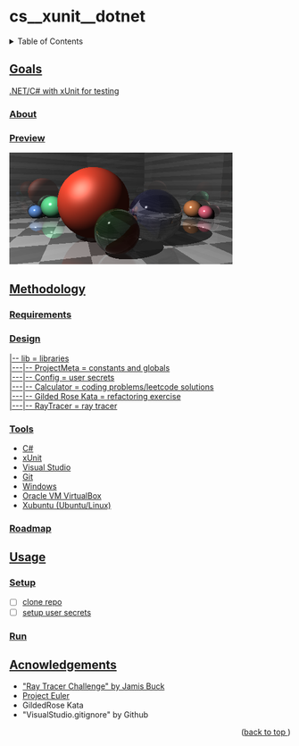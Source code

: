 # cs__xunit__dotnet
<a name="readme-top"></a>
<details>
    <summary>Table of Contents</summary>
    <ol>
        <li><a href="#goals">Goals</a>
            <ul>
                <li><a href="#about">About</li>
                <li><a href="#preview">Preview</li>
            </ul>
        </li>
        <li><a href="#methodology">Methodology</li>
          <ul>
            <li><a href="#requirements">Requirements</li>
            <li><a href="#design">Design</li>
            <li><a href="#tools">Tools</li>
            <li><a href="#roadmap">Roadmap</li>
          </ul>
        </li>
        <li><a href="#usage">Usage</a>
            <ul>
                <li><a href="#setup">Setup</li>
                <li><a href="#run">Run</li>
            </ul>
        </li>
        <li><a href="#acknowledgements">Acknowledgements</li>
    </ol>
</details>

## Goals
.NET/C# with xUnit for testing
### About
### Preview

![Reflection-Refraction-Example](./lib/RayTracer/examples/reflection_refraction__scene.png)
## Methodology
### Requirements
### Design
|-- lib = libraries  
|---|-- ProjectMeta = constants and globals  
|---|-- Config = user secrets  
|---|-- Calculator = coding problems/leetcode solutions  
|---|-- Gilded Rose Kata = refactoring exercise  
|---|-- RayTracer = ray tracer  
### Tools
* C#
* xUnit
* Visual Studio
* Git
* Windows
* Oracle VM VirtualBox
* Xubuntu (Ubuntu/Linux)
### Roadmap
## Usage
### Setup
- [ ] clone repo
- [ ] setup user secrets

### Run

## Acnowledgements
* "Ray Tracer Challenge" by Jamis Buck
* [Project Euler](projecteuler.net)
* GildedRose Kata
* "VisualStudio.gitignore" by Github
<p align="right">(<a href="#readme-top">back to top </a>)</p>
